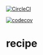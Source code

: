 [![CircleCI](https://circleci.com/gh/RaposoJoshlan/recipe/tree/main.svg?style=svg)](https://circleci.com/gh/RaposoJoshlan/recipe/tree/main)

[![codecov](https://codecov.io/gh/RaposoJoshlan/recipe/branch/main/graph/badge.svg?token=WJJ7FI4XE6)](https://codecov.io/gh/RaposoJoshlan/recipe)

# recipe
